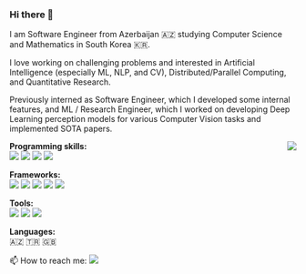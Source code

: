 ### Hi there 👋  

I am Software Engineer from Azerbaijan :azerbaijan: studying Computer Science and Mathematics in South Korea :kr:.  

I love working on challenging problems and interested in Artificial Intelligence (especially ML, NLP, and CV), Distributed/Parallel Computing, and Quantitative Research.  

Previously interned as Software Engineer, which I developed some internal features, and ML / Research Engineer, which I worked on developing Deep Learning perception models for various Computer Vision tasks and implemented SOTA papers.  
<!--
**Currently working as:** Research Engineer Intern at [Seoul Robotics](https://www.seoulrobotics.org/).  

**Currently working on:** Computer Vision and Machine Learning.  
-->

<a href="#">
<img align="right" src="https://github-readme-stats.vercel.app/api?username=miraliahmadli&show_icons=true&line_height=40&hide_border=true&icon_color=586069&title_color=a0a9af">
</a>

**Programming skills:**  
![](https://img.shields.io/badge/-Python-333?style=flat-square&logo=Python&logoColor=white)
![](https://img.shields.io/badge/-C/C++-c14438?style=flat-square&logo=C&logoColor=fff)
![](https://img.shields.io/badge/-Scala-333?style=flat-square&logo=Scala&logoColor=red)
![](https://img.shields.io/badge/-Javascript-black?style=flat-square&logo=javascript&logoColor=yellow)  

**Frameworks:**  
![](https://img.shields.io/badge/-PyTorch-e34f26?style=flat-square&logo=PyTorch&logoColor=fff)
![](https://img.shields.io/badge/-TensorFlow-yellow?style=flat-square&logo=TensorFlow&logoColor=orange)
![](https://img.shields.io/badge/-Node.js-006400?style=flat-square&logo=node.js&logoColor=white)
![](https://img.shields.io/badge/-Flask-black?style=flat-square&logo=flask&logoColor=white)
![](https://img.shields.io/badge/-Django-006000?style=flat-square&logo=django&logoColor=white)  

**Tools:**  
![](https://img.shields.io/badge/-Git-F05032?style=flat-square&logo=git&logoColor=white)
![](https://img.shields.io/badge/-Linux-FCC624?style=flat-square&logo=linux&logoColor=black)
![](https://img.shields.io/badge/-Docker-2496ED?style=flat-square&logo=docker&logoColor=white)  

**Languages:**   
:azerbaijan: :tr: :uk:

📫 How to reach me: [![](https://img.icons8.com/metro/26/000000/linkedin.png)](https://www.linkedin.com/in/miraliahmadli/)


<!--
**miraliahmadli/miraliahmadli** is a ✨ _special_ ✨ repository because its `README.md` (this file) appears on your GitHub profile.
[![HitCount](http://hits.dwyl.com/miraliahmadli/miraliahmadli.svg)](http://hits.dwyl.com/miraliahmadli/miraliahmadli)  
![My github stats](https://github-readme-stats.vercel.app/api?username=miraliahmadli&show_icons=true&line_height=40)  

Here are some ideas to get you started:

- 🔭 I’m currently working on ...
- 🌱 I’m currently learning ...
- 👯 I’m looking to collaborate on ...
- 🤔 I’m looking for help with ...
- 💬 Ask me about ...
- 📫 How to reach me: ...
- 😄 Pronouns: ...
- ⚡ Fun fact: ...
-->
